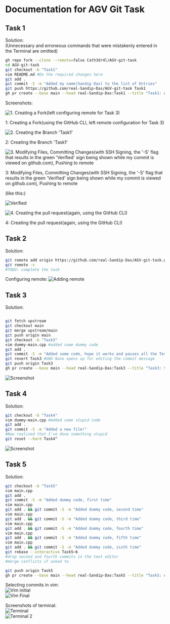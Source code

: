 # Documentation for AGV Git Task

## Task 1

Solution: \
(Unnecessary and erroneous commands that were mistakenly entered in the Terminal are omitted)

```bash
gh repo fork --clone --remote=false Cath3dr4l/AGV-git-task
cd AGV-git-task
git checkout -b "Task1"
vim README.md #Do the required changes here
git add .
git commit -S -m "Added my name(Sandip Das) to the list of Entries"
git push https://github.com/real-Sandip-Das/AGV-git-task Task1
gh pr create --base main --head real-Sandip-Das:Task1 --title "Task1: Added entry to README.md" --body "Added Name, GitHub username and link to Github account as mentioned"
```

Screenshots:

![1. Creating a Fork(left configuring remote for Task 3)](Images/Task%201/Fork.png)

1: Creating a Fork(using the GitHub CLI, left remote configuration for Task 3)

![2. Creating the Branch 'Task1'](Images/Task%201/Branching.png)

2: Creating the Branch 'Task1'

![3. Modifying Files, Committing Changes(with SSH Signing, the '-S' flag that results in the green 'Verified' sign being shown while my commit is viewed on github.com), Pushing to remote](Images/Task%201/Commit_Push.png)

3: Modifying Files, Committing Changes(with SSH Signing, the '-S' flag that results in the green 'Verified' sign being shown while my commit is viewed on github.com), Pushing to remote

(like this:)

![Verified](Images/Task%201/Verified.png)

![4. Creating the pull request(again, using the GitHub CLI)](Images/Task%201/PullReq.png)

4: Creating the pull request(again, using the GitHub CLI)

## Task 2

Solution:

```bash
git remote add origin https://github.com/real-Sandip-Das/AGV-git-task.git
git remote -v
#TODO: complete the task
```

Configuring remote:
![Adding remote](Images/Task%202/adding_remote.png)

## Task 3

Solution:

```bash

git fetch upstream
git checkout main
git merge upstream/main
git push origin main
git checkout -b "Task3"
vim dummy-main.cpp #added some dummy code
git add .
git commit -S -m "Added some code, hope it works and passes all the Tests😁"
git revert Task3 #GNU Nano opens up for editing the commit message
git push origin Task3
gh pr create --base main --head real-Sandip-Das:Task3 --title "Task3: Sandip Das" --body "Pull request for Task 3"
```

![Screenshot](Images/Task%202/image.png)

## Task 4

Solution:

```bash
git checkout -b "Task4"
vim dummy-main.cpp #Added some stupid code
git add .
git commit -S -m "Added a new file!"
#Now realized that I've done something stupid
git reset --hard Task4^
```

![Screenshot](Images/Task%204/image.png)

## Task 5

Solution:

```bash
git checkout -b "Task5"
vim main.cpp
git add .
git commit -S -m "Added dummy code, first time"
vim main.cpp
git add . && git commit -S -m "Added dummy code, second time"
vim main.cpp
git add . && git commit -S -m "Added dummy code, third time"
vim main.cpp
git add . && git commit -S -m "Added dummy code, fourth time"
vim main.cpp
git add . && git commit -S -m "Added dummy code, fifth time"
vim main.cpp
git add . && git commit -S -m "Added dummy code, sixth time"
git rebase --interactive Task5~6
#drop second and fourth commits in the text editor
#merge conflicts if asked to

git push origin Task5
gh pr create --base main --head real-Sandip-Das:Task5 --title "Task5: Added dummy code multiple times and removed the 2nd and 4th commits (Sandip Das)" --body "Added Dummy code six times and removed(a.k.a. 'drop'ped) the second and fourth commits using Interactive Rebase"
```

Selecting commits in vim: \
![Vim initial](Images/Task%205/vim_initial.png) \
![Vim Final](Images/Task%205/vim_final.png)

Screenshots of terminal: \
![Terminal](Images/Task%205/task5terminal.png) \
![Terminal 2](Images/Task%205/task5terminal2.png)
